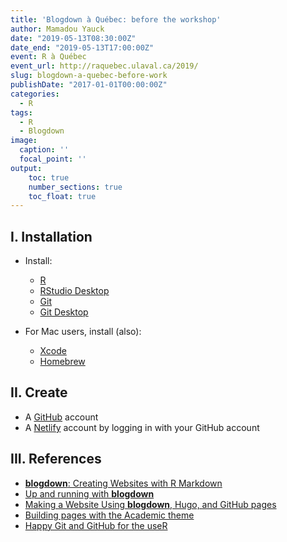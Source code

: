 ```yaml
---
title: 'Blogdown à Québec: before the workshop'
author: Mamadou Yauck
date: "2019-05-13T08:30:00Z"
date_end: "2019-05-13T17:00:00Z"
event: R à Québec
event_url: http://raquebec.ulaval.ca/2019/
slug: blogdown-a-quebec-before-work
publishDate: "2017-01-01T00:00:00Z"
categories:
  - R
tags:
  - R
  - Blogdown
image:
  caption: ''
  focal_point: ''
output:
    toc: true
    number_sections: true
    toc_float: true
---
```


## I. Installation

- Install:

    * [R](https://cran.cnr.berkeley.edu) 
    * [RStudio Desktop](https://www.rstudio.com/products/rstudio/download/)
    * [Git](https://git-scm.com/downloads)
    * [Git Desktop](https://desktop.github.com/)
    
    
- For Mac users, install (also):

    * [Xcode](https://developer.apple.com/xcode/)
    * [Homebrew](https://brew.sh)


## II. Create

 * A [GitHub](https://github.com) account
 * A [Netlify](https://www.netlify.com/) account by logging in with your GitHub account

## III. References

  * [**blogdown**: Creating Websites with R Markdown](https://bookdown.org/yihui/blogdown/) 
  * [Up and running with **blogdown**](https://alison.rbind.io/post/up-and-running-with-blogdown/) 
  * [Making a Website Using **blogdown**, Hugo, and GitHub pages](https://proquestionasker.github.io/blog/Making_Site/)
  * [Building pages with the Academic theme](https://sourcethemes.com/academic/docs/page-builder/)
  * [Happy Git and GitHub for the useR](https://happygitwithr.com/push-pull-github.html#push-pull-github)



